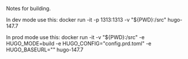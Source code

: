 Notes for building.

In dev mode use this: 
    docker run -it -p 1313:1313 -v "${PWD}:/src" hugo-147.7

In prod mode use this:
    docker run -it -v "${PWD}:/src" -e HUGO_MODE=build -e HUGO_CONFIG="config.prd.toml"  -e HUGO_BASEURL="<new base url>" hugo-147.7